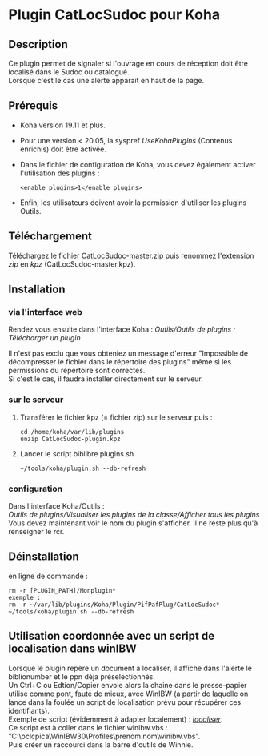 # Plugin CatLocSudoc pour Koha

## Description  

Ce plugin permet de signaler si l'ouvrage en cours de réception doit être localisé dans le Sudoc ou catalogué.  
Lorsque c'est le cas une alerte apparait en haut de la page. 

## Prérequis

* Koha version 19.11 et plus.
* Pour une version < 20.05, la syspref *UseKohaPlugins* (Contenus enrichis) doit être activée.
* Dans le fichier de configuration de Koha, vous devez également activer l'utilisation des plugins :

      <enable_plugins>1</enable_plugins>

* Enfin, les utilisateurs doivent avoir la permission d'utiliser les plugins Outils.

## Téléchargement

Téléchargez le fichier  [CatLocSudoc-master.zip](https://github.com/oliviercrouzet/catlocsudoc/archive/refs/heads/master.zip) puis renommez l'extension _zip_ en _kpz_ (CatLocSudoc-master.kpz).

## Installation

### via l'interface web

Rendez vous ensuite dans l'interface Koha :  _Outils/Outils de plugins : Télécharger un plugin_

Il n'est pas exclu que vous obteniez un message d'erreur "Impossible de décompresser le fichier dans le répertoire des plugins" même si les permissions du répertoire sont correctes.  
Si c'est le cas, il faudra installer directement sur le serveur.

### sur le serveur

1. Transférer le fichier kpz (= fichier zip) sur le serveur puis :

       cd /home/koha/var/lib/plugins 
       unzip CatLocSudoc-plugin.kpz

2. Lancer le script biblibre plugins.sh

       ~/tools/koha/plugin.sh --db-refresh

### configuration

Dans l'interface Koha/Outils :  
_Outils de plugins/Visualiser les plugins de la classe/Afficher tous les plugins_  
Vous devez maintenant voir le nom du plugin s'afficher. Il ne reste plus qu'à renseigner le rcr.

## Déinstallation

en ligne de commande :

    rm -r [PLUGIN_PATH]/Monplugin*
    exemple :
    rm -r ~/var/lib/plugins/Koha/Plugin/PifPafPlug/CatLocSudoc*
    ~/tools/koha/plugin.sh --db-refresh
	
## Utilisation coordonnée avec un script de localisation dans winIBW

Lorsque le plugin repère un document à localiser, il affiche dans l'alerte le biblionumber et le ppn déja préselectionnés.  
Un Ctrl+C ou Edtion/Copier envoie alors la chaine dans le presse-papier utilisé comme pont, faute de mieux, avec WinIBW (à partir de laquelle on lance dans la foulée un script de localisation prévu pour récupérer ces identifiants).  
Exemple de script (évidemment à adapter localement) : [*localiser*](https://github.com/oliviercrouzet/catlocsudoc/tree/localiser).  
Ce script est à coller dans le fichier winibw.vbs :   "C:\oclcpica\WinIBW30\Profiles\prenom.nom\winibw.vbs".  
Puis créer un raccourci dans la barre d'outils de Winnie.

